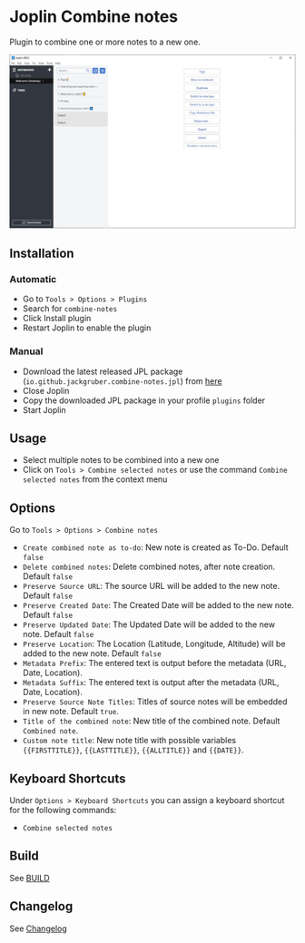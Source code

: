 # Joplin Combine notes

Plugin to combine one or more notes to a new one.

<img src=img/main.jpg>

## Installation

### Automatic

- Go to `Tools > Options > Plugins`
- Search for `combine-notes`
- Click Install plugin
- Restart Joplin to enable the plugin

### Manual

- Download the latest released JPL package (`io.github.jackgruber.combine-notes.jpl`) from [here](https://github.com/JackGruber/joplin-plugin-combine/releases/latest)
- Close Joplin
- Copy the downloaded JPL package in your profile `plugins` folder
- Start Joplin

## Usage

- Select multiple notes to be combined into a new one
- Click on `Tools > Combine selected notes` or use the command `Combine selected notes` from the context menu

## Options

Go to `Tools > Options > Combine notes`

- `Create combined note as to-do`: New note is created as To-Do. Default `false`
- `Delete combined notes`: Delete combined notes, after note creation. Default `false`
- `Preserve Source URL`: The source URL will be added to the new note. Default `false`
- `Preserve Created Date`: The Created Date will be added to the new note. Default `false`
- `Preserve Updated Date`: The Updated Date will be added to the new note. Default `false`
- `Preserve Location`: The Location (Latitude, Longitude, Altitude) will be added to the new note. Default `false`
- `Metadata Prefix`: The entered text is output before the metadata (URL, Date, Location).
- `Metadata Suffix`: The entered text is output after the metadata (URL, Date, Location).
- `Preserve Source Note Titles`: Titles of source notes will be embedded in new note. Default `true`.
- `Title of the combined note`: New title of the combined note. Default `Combined note`.
- `Custom note title`: New note title with possible variables `{{FIRSTTITLE}}`, `{{LASTTITLE}}`, `{{ALLTITLE}}` and `{{DATE}}`.

## Keyboard Shortcuts

Under `Options > Keyboard Shortcuts` you can assign a keyboard shortcut for the following commands:

- `Combine selected notes`

## Build

See [BUILD](BUILD.md)

## Changelog

See [Changelog](CHANGELOG.md)
